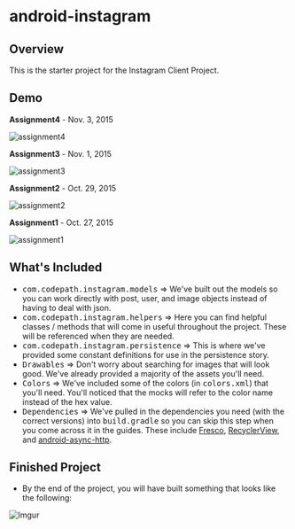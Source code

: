 # android-instagram

## Overview

This is the starter project for the Instagram Client Project. 

## Demo 

**Assignment4** - Nov. 3, 2015

![assignment4](https://cloud.githubusercontent.com/assets/2044960/10933554/21682040-828e-11e5-86bb-05c13a3b6381.gif)

**Assignment3** - Nov. 1, 2015

![assignment3](https://cloud.githubusercontent.com/assets/2044960/10877420/e6e60cc8-80fa-11e5-8386-4fa6784d39fc.gif)

**Assignment2** - Oct. 29, 2015

![assignment2](https://cloud.githubusercontent.com/assets/2044960/10831491/2e227884-7e43-11e5-9021-847db4519a6e.gif)

**Assignment1** - Oct. 27, 2015

![assignment1](https://cloud.githubusercontent.com/assets/2044960/10771238/fb5f4e5a-7cac-11e5-8b4f-a123e01c5c35.gif)

## What's Included
* <tt>com.codepath.instagram.models</tt> => We've built out the models so you can work directly with post, user, and image objects instead of having to deal with json.
* <tt>com.codepath.instagram.helpers</tt> => Here you can find helpful classes / methods that will come in useful throughout the project. These will be referenced when they are needed.
* <tt>com.codepath.instagram.persistence</tt> => This is where we've provided some constant definitions for use in the persistence story.
* <tt>Drawables</tt> => Don't worry about searching for images that will look good. We've already provided a majority of the assets you'll need.
* <tt>Colors</tt> => We've included some of the colors (in <tt>colors.xml</tt>) that you'll need. You'll noticed that the mocks will refer to the color name instead of the hex value.
* <tt>Dependencies</tt> => We've pulled in the dependencies you need (with the correct versions) into <tt>build.gradle</tt> so you can skip this step when you come across it in the guides. These include [Fresco](https://github.com/facebook/fresco), [RecyclerView](https://developer.android.com/reference/android/support/v7/widget/RecyclerView.html), and [android-async-http](http://loopj.com/android-async-http/).

## Finished Project
* By the end of the project, you will have built something that looks like the following:

![Imgur](http://i.imgur.com/4SWlsQA.gif)

